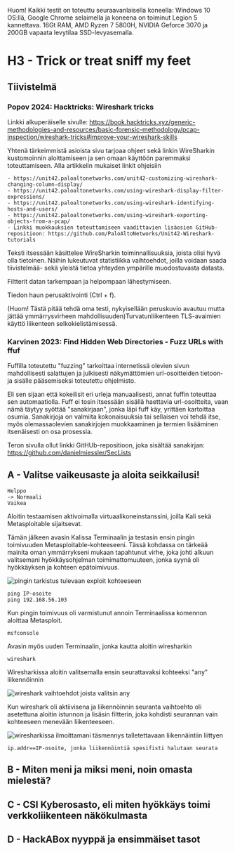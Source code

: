 Huom! Kaikki testit on toteuttu seuraavanlaisella koneella: Windows 10 OS:llä, Google Chrome selaimella ja koneena on toiminut Legion 5 kannettava. 16Gt RAM, AMD Ryzen 7 5800H, NVIDIA Geforce 3070 ja 200GB vapaata levytilaa SSD-levyasemalla.

# H3 - Trick or treat sniff my feet

## Tiivistelmä 
### Popov 2024: Hacktricks: Wireshark tricks
Linkki alkuperäiselle sivulle: https://book.hacktricks.xyz/generic-methodologies-and-resources/basic-forensic-methodology/pcap-inspection/wireshark-tricks#improve-your-wireshark-skills

Yhtenä tärkeimmistä asioista sivu tarjoaa ohjeet sekä linkin WireSharkin kustomoinnin aloittamiseen ja sen omaan käyttöön paremmaksi toteuttamiseen.
Alla artikkelin mukaiset linkit ohjeisiin

    - https://unit42.paloaltonetworks.com/unit42-customizing-wireshark-changing-column-display/
    - https://unit42.paloaltonetworks.com/using-wireshark-display-filter-expressions/
    - https://unit42.paloaltonetworks.com/using-wireshark-identifying-hosts-and-users/
    - https://unit42.paloaltonetworks.com/using-wireshark-exporting-objects-from-a-pcap/
    - Linkki muokkauksien toteuttamiseen vaadittavien lisäosien GitHub-repositioon: https://github.com/PaloAltoNetworks/Unit42-Wireshark-tutorials

Teksti itsessään käsittelee WireSharkin toiminnallisuuksia, joista olisi hyvä olla tietoinen.
Näihin lukeutuvat statistiikka vaihtoehdot, joilla voidaan saada tiivistelmää- sekä yleistä tietoa yhteyden ympärille muodostuvasta datasta.

Filtterit datan tarkempaan ja helpompaan lähestymiseen.

Tiedon haun perusaktivointi (Ctrl + f).

(Huom! Tästä pitää tehdä oma testi, nykyisellään peruskuvio avautuu mutta jättää ymmärrysvirheen mahdollisuuden)Turvatunliikenteen TLS-avaimien käyttö liikenteen selkokielistämisessä.


### Karvinen 2023: Find Hidden Web Directories - Fuzz URLs with ffuf

Fuffilla toteutettu "fuzzing" tarkoittaa internetissä olevien sivun mahdollisesti salattujen ja julkisesti näkymättömien url-osoitteiden tietoon- ja sisälle pääsemiseksi toteutettu ohjelmisto.

Eli sen sijaan että kokeilisit eri urleja manuaalisesti, annat fuffin toteuttaa sen automaatiolla. Fuff ei tosin itsessään sisällä haettavia url-osoitteita, vaan nämä täytyy syöttää "sanakirjaan", jonka läpi fuff käy, yrittäen kartoittaa osumia. Sanakirjoja on valmiita kokonaisuuksia tai sellaisen voi tehdä itse, myös olemassaolevien sanakirjojen muokkaaminen ja termien lisääminen itsenäisesti on osa prosessia.

Teron sivulla ollut linkki GitHUb-repositioon, joka sisältää sanakirjan: https://github.com/danielmiessler/SecLists

## A - Valitse vaikeusaste ja aloita seikkailusi!

    Helppo
    -> Normaali
    Vaikea

Aloitin testaamisen aktivoimalla virtuaalikoneinstanssini, joilla Kali sekä Metasploitable sijaitsevat.

Tämän jälkeen avasin Kalissa Terminaalin ja testasin ensin pingin toimivuuden Metasploitable-kohteeseeni.
Tässä kohdassa on tärkeää mainita oman ymmärrykseni mukaan tapahtunut virhe, joka johti alkuun valitsemani hyökkäysohjelman toimimattomuuteen, jonka syynä oli hyökkäyksen ja kohteen epätoimivuus.

![pingin tarkistus tulevaan exploit kohteeseen](https://github.com/user-attachments/assets/a79e1565-ea0c-4540-ad19-87d3c4a3be7a)
    
    ping IP-osoite
    ping 192.168.56.103

Kun pingin toimivuus oli varmistunut annoin Terminaalissa komennon aloittaa Metasploit.

    msfconsole

Avasin myös uuden Terminaalin, jonka kautta aloitin wiresharkin

    wireshark

Wiresharkissa aloitin valitsemalla ensin seurattavaksi kohteeksi "any" liikennöinnin

![wireshark vaihtoehdot joista valitsin any](https://github.com/user-attachments/assets/995e26b8-b140-4370-a606-7185196761ad)

Kun wireshark oli aktiivisena ja liikennöinnin seuranta vaihtoehto oli asetettuna aloitin istunnon ja lisäsin filtterin, joka kohdisti seurannan vain kohteeseen menevään liikenteeseen.

![wiresharkissa ilmoittamani täsmennys talletettavaan liikennäintiin liittyen](https://github.com/user-attachments/assets/f34bcc29-b60e-4720-a4c1-d1e2304bfaa3)

    ip.addr==IP-osoite, jonka liikennöintiä spesifisti halutaan seurata


## B - Miten meni ja miksi meni, noin omasta mielestä?

## C - CSI Kyberosasto, eli miten hyökkäys toimi verkkoliikenteen näkökulmasta

## D - HackABox nyyppä ja ensimmäiset tasot
